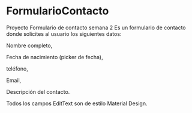# FormularioContacto
Proyecto Formulario de contacto semana 2
Es un formulario de contacto donde solicites al usuario los siguientes datos:

Nombre completo,

Fecha de nacimiento (picker de fecha),

teléfono,

Email,

Descripción del contacto.

Todos los campos EditText son de estilo Material Design.
